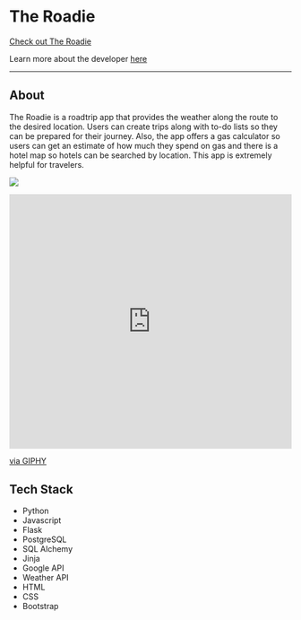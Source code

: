 # The Roadie
[Check out The Roadie](https://www.theroadieapp.com)

Learn more about the developer [here](https://www.linkedin.com/in/iesha222/)
___________________
## About
The Roadie is a roadtrip app that provides the weather along the route to the desired location. Users can create trips along with to-do lists so they can be prepared for their journey. Also, the app offers a gas calculator so users can get an estimate of how much they spend on gas and there is a hotel map so hotels can be searched by location. This app is extremely helpful for travelers.

![](https://media.giphy.com/media/TfA9AtbCk2FPZ5Z9ji/giphy.gif)

[<div style="width:100%;height:0;padding-bottom:90%;position:relative;"><iframe src="https://giphy.com/embed/TfA9AtbCk2FPZ5Z9ji" width="100%" height="100%" style="position:absolute" frameBorder="0" class="giphy-embed" allowFullScreen></iframe></div><p><a href="https://giphy.com/gifs/TfA9AtbCk2FPZ5Z9ji">via GIPHY</a></p>](https://media.giphy.com/media/TfA9AtbCk2FPZ5Z9ji/giphy.gif)



## Tech Stack
- Python
- Javascript
- Flask
- PostgreSQL
- SQL Alchemy
- Jinja
- Google API
- Weather API
- HTML
- CSS
- Bootstrap



